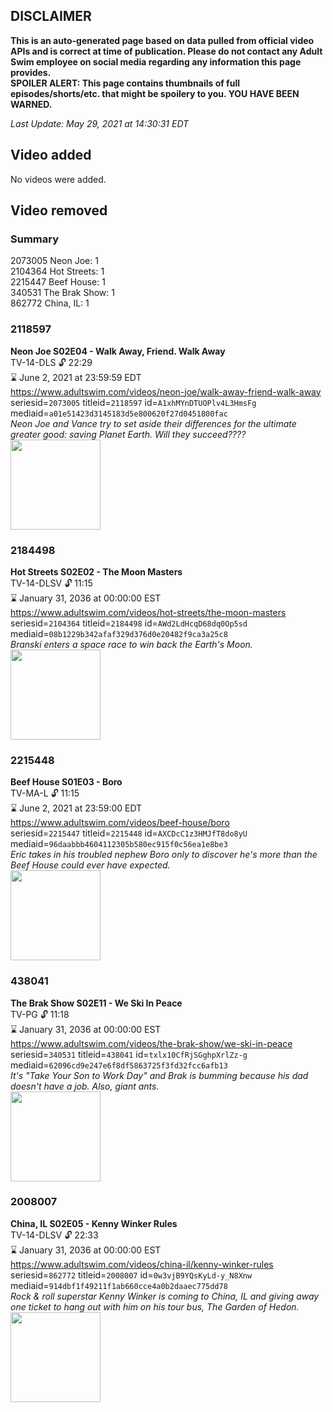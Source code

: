 ## DISCLAIMER
**This is an auto-generated page based on data pulled from official video APIs and is correct at time of publication. Please do not contact any Adult Swim employee on social media regarding any information this page provides.**  
**SPOILER ALERT: This page contains thumbnails of full episodes/shorts/etc. that might be spoilery to you. YOU HAVE BEEN WARNED.**  

_Last Update: May 29, 2021 at 14:30:31 EDT_
## Video added
No videos were added.  
## Video removed
### Summary
2073005 Neon Joe: 1  
2104364 Hot Streets: 1  
2215447 Beef House: 1  
340531 The Brak Show: 1  
862772 China, IL: 1  
### 2118597
**Neon Joe S02E04 - Walk Away, Friend. Walk Away**  
TV-14-DLS 🔓 22:29  
⌛ June 2, 2021 at 23:59:59 EDT  
https://www.adultswim.com/videos/neon-joe/walk-away-friend-walk-away  
seriesid=`2073005` titleid=`2118597` id=`A1xhMYnDTUOPlv4L3HmsFg` mediaid=`a01e51423d3145183d5e800620f27d0451800fac`  
_Neon Joe and Vance try to set aside their differences for the ultimate greater good: saving Planet Earth. Will they succeed????_  
<a href="https://media.cdn.adultswim.com/uploads/20200312/thumbnails/2_203121147288-neonjoe_204_dup-20170512.jpg"><img src="https://media.cdn.adultswim.com/uploads/20200312/thumbnails/2_203121147288-neonjoe_204_dup-20170512.jpg" height="144px" /></a>
### 2184498
**Hot Streets S02E02 - The Moon Masters**  
TV-14-DLSV 🔓 11:15  
⌛ January 31, 2036 at 00:00:00 EST  
https://www.adultswim.com/videos/hot-streets/the-moon-masters  
seriesid=`2104364` titleid=`2184498` id=`AWd2LdHcqD68dq0Op5sd` mediaid=`08b1229b342afaf329d376d0e20482f9ca3a25c8`  
_Branski enters a space race to win back the Earth's Moon._  
<a href="https://media.cdn.adultswim.com/uploads/20200305/thumbnails/2_20351528513-hotstreets_203_dup-20181214.jpg"><img src="https://media.cdn.adultswim.com/uploads/20200305/thumbnails/2_20351528513-hotstreets_203_dup-20181214.jpg" height="144px" /></a>
### 2215448
**Beef House S01E03 - Boro**  
TV-MA-L 🔓 11:15  
⌛ June 2, 2021 at 23:59:00 EDT  
https://www.adultswim.com/videos/beef-house/boro  
seriesid=`2215447` titleid=`2215448` id=`AXCDcC1z3HMJfT8do8yU` mediaid=`96daabbb4604112305b580ec915f0c56ea1e8be3`  
_Eric takes in his troubled nephew Boro only to discover he's more than the Beef House could ever have expected._  
<a href="https://media.cdn.adultswim.com/uploads/20200226/thumbnails/2_202261638488-BeefHouse_101_dup-20200106.jpg"><img src="https://media.cdn.adultswim.com/uploads/20200226/thumbnails/2_202261638488-BeefHouse_101_dup-20200106.jpg" height="144px" /></a>
### 438041
**The Brak Show S02E11 - We Ski In Peace**  
TV-PG 🔓 11:18  
⌛ January 31, 2036 at 00:00:00 EST  
https://www.adultswim.com/videos/the-brak-show/we-ski-in-peace  
seriesid=`340531` titleid=`438041` id=`txlx10CfRjSGghpXrlZz-g` mediaid=`62096cd9e247e6f8df5863725f3fd32fcc6afb13`  
_It's "Take Your Son to Work Day" and Brak is bumming because his dad doesn't have a job. Also, giant ants._  
<a href="https://media.cdn.adultswim.com/uploads/20200302/thumbnails/2_20321430550-brak_2211.jpg"><img src="https://media.cdn.adultswim.com/uploads/20200302/thumbnails/2_20321430550-brak_2211.jpg" height="144px" /></a>
### 2008007
**China, IL S02E05 - Kenny Winker Rules**  
TV-14-DLSV 🔓 22:33  
⌛ January 31, 2036 at 00:00:00 EST  
https://www.adultswim.com/videos/china-il/kenny-winker-rules  
seriesid=`862772` titleid=`2008007` id=`0w3vjB9YQsKyLd-y_N8Xnw` mediaid=`914dbf1f49211f1ab660cce4a0b2daaec775dd78`  
_Rock & roll superstar Kenny Winker is coming to China, IL and giving away one ticket to hang out with him on his tour bus, The Garden of Hedon._  
<a href="https://media.cdn.adultswim.com/uploads/20200302/thumbnails/2_20321646269-chinail_015_dup-20130909.jpg"><img src="https://media.cdn.adultswim.com/uploads/20200302/thumbnails/2_20321646269-chinail_015_dup-20130909.jpg" height="144px" /></a>
